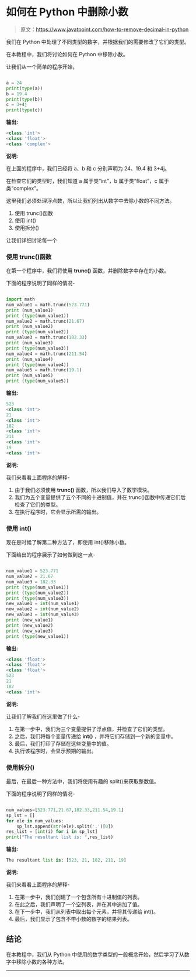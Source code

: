 # 如何在 Python 中删除小数

> 原文：<https://www.javatpoint.com/how-to-remove-decimal-in-python>

我们在 Python 中处理了不同类型的数字，并根据我们的需要修改了它们的类型。

在本教程中，我们将讨论如何在 Python 中移除小数。

让我们从一个简单的程序开始，

```py

a = 24
print(type(a))
b = 19.4
print(type(b))
c = 3+4j
print(type(c))

```

**输出:**

```py
<class 'int'>
<class 'float'>
<class 'complex'>

```

**说明:**

在上面的程序中，我们已经将 a、b 和 c 分别声明为 24、19.4 和 3+4j。

在检查它们的类型时，我们知道 a 属于类“int”，b 属于类“float”，c 属于类“complex”。

这里我们必须处理浮点数，所以让我们列出从数字中去除小数的不同方法。

1.  使用 trunc()函数
2.  使用 int()
3.  使用拆分()

让我们详细讨论每一个

### 使用 trunc()函数

在第一个程序中，我们将使用 **trunc()** 函数，并删除数字中存在的小数。

下面的程序说明了同样的情况-

```py

import math
num_value1 = math.trunc(523.771)
print (num_value1)
print (type(num_value1))
num_value2 = math.trunc(21.67)
print (num_value2)
print (type(num_value2))
num_value3 = math.trunc(182.33)
print (num_value3)
print (type(num_value3))
num_value4 = math.trunc(211.54)
print (num_value4)
print (type(num_value4))
num_value5 = math.trunc(19.1)
print (num_value5)
print (type(num_value5))

```

**输出:**

```py
523
<class 'int'>
21
<class 'int'>
182
<class 'int'>
211
<class 'int'>
19
<class 'int'>

```

**说明:**

我们来看看上面程序的解释-

1.  由于我们必须使用 **trunc()** 函数，所以我们导入了数学模块。
2.  我们为五个变量提供了五个不同的十进制值，并在 trunc()函数中传递它们后检查了它们的类型。
3.  在执行程序时，它会显示所需的输出。

### 使用 int()

现在是时候了解第二种方法了，即使用 int()移除小数。

下面给出的程序展示了如何做到这一点-

```py

num_value1 = 523.771
num_value2 = 21.67
num_value3 = 182.33
print (type(num_value1))
print (type(num_value2))
print (type(num_value3))
new_value1 = int(num_value1)
new_value2 = int(num_value2)
new_value3 = int(num_value3)
print (new_value1)
print (new_value2)
print (new_value3)
print (type(new_value1))

```

**输出:**

```py
<class 'float'>
<class 'float'>
<class 'float'>
523
21
182
<class 'int'>

```

**说明:**

让我们了解我们在这里做了什么-

1.  在第一步中，我们为三个变量提供了浮点值，并检查了它们的类型。
2.  之后，我们将每个变量传递给 **int()** ，并将它们存储到一个新的变量中。
3.  最后，我们打印了存储在这些变量中的值。
4.  执行该程序时，会显示预期的输出。

### 使用拆分()

最后，在最后一种方法中，我们将使用有趣的 split()来获取整数值。

下面的程序说明了同样的情况-

```py

num_values=[523.771,21.67,182.33,211.54,19.1]
sp_lst = []
for ele in num_values:
	sp_lst.append(str(ele).split('.')[0])
res_list = [int(i) for i in sp_lst]
print("The resultant list is: ",res_list)

```

**输出:**

```py
The resultant list is: [523, 21, 182, 211, 19]

```

**说明:**

我们来看看上面程序的解释-

1.  在第一步中，我们创建了一个包含所有十进制值的列表。
2.  在此之后，我们声明了一个空列表，并在其中追加了值。
3.  在下一步中，我们从列表中取出每个元素，并将其传递给 int()。
4.  最后，我们显示了包含不带小数的数字的结果列表。

## 结论

在本教程中，我们从 Python 中使用的数字类型的一般概念开始，然后学习了从数字中移除小数的各种方法。

* * *